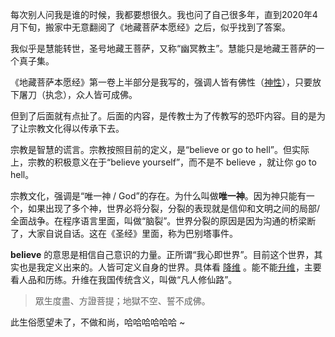 
每次别人问我是谁的时候，我都要想很久。我也问了自己很多年，直到2020年4月下旬，搬家中无意翻阅了《地藏菩萨本愿经》之后，似乎找到了答案。

我似乎是慧能转世，圣号地藏王菩萨，又称“幽冥教主”。慧能只是地藏王菩萨的一个真子集。

《地藏菩萨本愿经》第一卷上半部分是我写的，强调人皆有佛性（[神性]()），只要放下屠刀（执念），众人皆可成佛。

但到了后面就有点扯了。后面的内容，是传教士为了传教写的恐吓内容。目的是为了让宗教文化得以传承下去。

宗教是智慧的谎言。宗教按照目前的定义，是“believe or go to hell”。但实际上，宗教的积极意义在于“believe yourself”，而不是不 believe ，就让你 go to hell。

宗教文化，强调是“唯一神 / God”的存在。为什么叫做**唯一神**。因为神只能有一个，如果出现了多个神，世界必将分裂，分裂的表现就是信仰和文明之间的局部/全面战争。在程序语言里面，叫做“脑裂”。世界分裂的原因是因为沟通的桥梁断了，大家自说自话。这在《圣经》里面，称为巴别塔事件。

**believe** 的意思是相信自己意识的力量。正所谓“我心即世界”。目前这个世界，其实也是我定义出来的。人皆可定义自身的世界。具体看 [降维](https://god-theory.readthedocs.io/zh_CN/latest/chapter_3.html#id7) 。能不能[升维](https://god-theory.readthedocs.io/zh_CN/latest/chapter_3.html#id12)，主要看人品和历练。升维在我国传统含义，叫做“凡人修仙路”。

> 眾生度盡、方證菩提；地獄不空、誓不成佛。

此生俗愿望未了，不做和尚，哈哈哈哈哈哈 ~